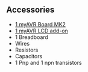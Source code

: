 ## Accessories

- [1 myAVR Board MK2](http://shop.myavr.com/systemboards%20and%20programmer/myAVR%20Board%20MK2,%20equipped.htm?sp=article.sp.php&artID=40)
- [1 myAVR LCD add-on](http://shop.myavr.com/Additional%20modules%20and%20accessories/myAVR%20LCD%20add-on,%20for%20text,%205%20V.htm?sp=article.sp.php&artID=15)
- 1 Breadboard
- Wires
- Resistors
- Capacitors
- 1 Pnp and 1 npn transistors


